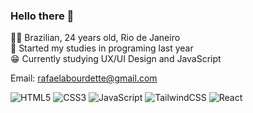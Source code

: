 

### Hello there 👋 <br>
 👩‍💻 Brazilian, 24 years old, Rio de Janeiro <br>
 🦾 Started my studies in programing last year   <br>
 😁 Currently studying UX/UI Design and JavaScript

Email: rafaelabourdette@gmail.com
 <br>
 
 ![HTML5](https://img.shields.io/badge/html5-EF3939?style=for-the-badge&logo=html5&logoColor=white)
 ![CSS3](https://img.shields.io/badge/css3-EF3939?style=for-the-badge&logo=css3&logoColor=white)
 ![JavaScript](https://img.shields.io/badge/javascript-EF3939?style=for-the-badge&logo=javascript&logoColor=white)
 ![TailwindCSS](https://img.shields.io/badge/tailwindcss-EF3939?style=for-the-badge&logo=tailwindcss&logoColor=white)
 ![React](https://img.shields.io/badge/react-EF3939?style=for-the-badge&logo=react&logoColor=white)

 
